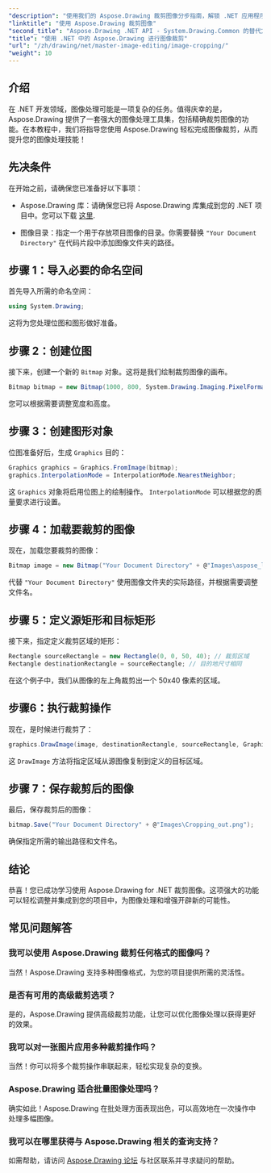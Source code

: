 ```yaml
---
"description": "使用我们的 Aspose.Drawing 裁剪图像分步指南，解锁 .NET 应用程序中图像处理的强大功能。本教程涵盖了您需要了解的所有内容，从创建位图到保存最终裁剪图像。"
"linktitle": "使用 Aspose.Drawing 裁剪图像"
"second_title": "Aspose.Drawing .NET API - System.Drawing.Common 的替代方案"
"title": "使用 .NET 中的 Aspose.Drawing 进行图像裁剪"
"url": "/zh/drawing/net/master-image-editing/image-cropping/"
"weight": 10
---
```


## 介绍

在 .NET 开发领域，图像处理可能是一项复杂的任务。值得庆幸的是，Aspose.Drawing 提供了一套强大的图像处理工具集，包括精确裁剪图像的功能。在本教程中，我们将指导您使用 Aspose.Drawing 轻松完成图像裁剪，从而提升您的图像处理技能！

## 先决条件

在开始之前，请确保您已准备好以下事项：

- Aspose.Drawing 库：请确保您已将 Aspose.Drawing 库集成到您的 .NET 项目中。您可以下载 [这里](https://releases。aspose.com/drawing/net/).
  
- 图像目录：指定一个用于存放项目图像的目录。你需要替换 `"Your Document Directory"` 在代码片段中添加图像文件夹的路径。

## 步骤 1：导入必要的命名空间

首先导入所需的命名空间：

```csharp
using System.Drawing;
```

这将为您处理位图和图形做好准备。

## 步骤 2：创建位图

接下来，创建一个新的 `Bitmap` 对象。这将是我们绘制裁剪图像的画布。

```csharp
Bitmap bitmap = new Bitmap(1000, 800, System.Drawing.Imaging.PixelFormat.Format32bppPArgb);
```

您可以根据需要调整宽度和高度。

## 步骤 3：创建图形对象

位图准备好后，生成 `Graphics` 目的：

```csharp
Graphics graphics = Graphics.FromImage(bitmap);
graphics.InterpolationMode = InterpolationMode.NearestNeighbor;
```

这 `Graphics` 对象将启用位图上的绘制操作。 `InterpolationMode` 可以根据您的质量要求进行设置。

## 步骤 4：加载要裁剪的图像

现在，加载您要裁剪的图像：

```csharp
Bitmap image = new Bitmap("Your Document Directory" + @"Images\aspose_logo.png");
```

代替 `"Your Document Directory"` 使用图像文件夹的实际路径，并根据需要调整文件名。

## 步骤 5：定义源矩形和目标矩形

接下来，指定定义裁剪区域的矩形：

```csharp
Rectangle sourceRectangle = new Rectangle(0, 0, 50, 40); // 裁剪区域
Rectangle destinationRectangle = sourceRectangle; // 目的地尺寸相同
```

在这个例子中，我们从图像的左上角裁剪出一个 50x40 像素的区域。

## 步骤6：执行裁剪操作

现在，是时候进行裁剪了：

```csharp
graphics.DrawImage(image, destinationRectangle, sourceRectangle, GraphicsUnit.Pixel);
```

这 `DrawImage` 方法将指定区域从源图像复制到定义的目标区域。

## 步骤 7：保存裁剪后的图像

最后，保存裁剪后的图像：

```csharp
bitmap.Save("Your Document Directory" + @"Images\Cropping_out.png");
```

确保指定所需的输出路径和文件名。

## 结论

恭喜！您已成功学习使用 Aspose.Drawing for .NET 裁剪图像。这项强大的功能可以轻松调整并集成到您的项目中，为图像处理和增强开辟新的可能性。

## 常见问题解答

### 我可以使用 Aspose.Drawing 裁剪任何格式的图像吗？

当然！Aspose.Drawing 支持多种图像格式，为您的项目提供所需的灵活性。

### 是否有可用的高级裁剪选项？

是的，Aspose.Drawing 提供高级裁剪功能，让您可以优化图像处理以获得更好的效果。

### 我可以对一张图片应用多种裁剪操作吗？

当然！你可以将多个裁剪操作串联起来，轻松实现复杂的变换。

### Aspose.Drawing 适合批量图像处理吗？

确实如此！Aspose.Drawing 在批处理方面表现出色，可以高效地在一次操作中处理多幅图像。

### 我可以在哪里获得与 Aspose.Drawing 相关的查询支持？

如需帮助，请访问 [Aspose.Drawing 论坛](https://forum.aspose.com/c/diagram/17) 与社区联系并寻求疑问的帮助。